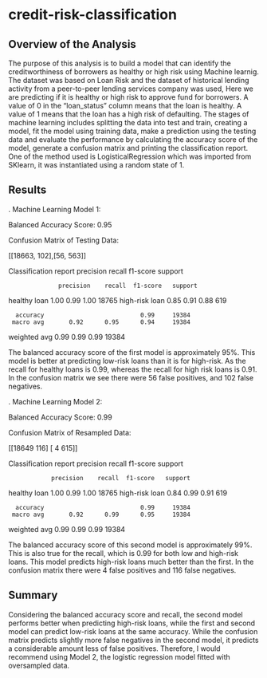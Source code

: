 # credit-risk-classification

## Overview of the Analysis

The purpose of this analysis is to build a model that can identify the creditworthiness of borrowers as healthy or high risk using Machine learnig.
The dataset was based on Loan Risk and the dataset of historical lending activity from a peer-to-peer lending services company was used, Here we are predicting if it is healthy or high risk to approve fund for borrowers.
A value of 0 in the “loan_status” column means that the loan is healthy. A value of 1 means that the loan has a high risk of defaulting.
The stages of machine learning includes splitting the data into test and train, creating a model, fit the model using training data, make a prediction using the testing data and evaluate the performance by calculating the accuracy score of the model, generate a confusion matrix and printing the classification report.
One of the method used is LogisticalRegression which was imported from SKlearn, it was instantiated using a random state of 1.

## Results

. Machine Learning Model 1:

Balanced Accuracy Score: 0.95

Confusion Matrix of Testing Data:

[[18663,   102],[56,   563]]

Classification report precision recall f1-score support

                  precision    recall  f1-score   support

healthy loan 1.00 0.99 1.00 18765
high-risk loan 0.85 0.91 0.88 619

      accuracy                           0.99     19384
     macro avg       0.92      0.95      0.94     19384

weighted avg 0.99 0.99 0.99 19384

The balanced accuracy score of the first model is approximately 95%. This model is better at predicting low-risk loans than it is for high-risk. As the recall for healthy loans is 0.99, whereas the recall for high risk loans is 0.91. In the confusion matrix we see there were 56 false positives, and 102 false negatives.

. Machine Learning Model 2:

Balanced Accuracy Score: 0.99

Confusion Matrix of Resampled Data:

[[18649 116] [ 4 615]]

Classification report precision recall f1-score support

                precision    recall  f1-score   support

healthy loan 1.00 0.99 1.00 18765
high-risk loan 0.84 0.99 0.91 619

      accuracy                           0.99     19384
     macro avg       0.92      0.99      0.95     19384

weighted avg 0.99 0.99 0.99 19384

The balanced accuracy score of this second model is approximately 99%. This is also true for the recall, which is 0.99 for both low and high-risk loans. This model predicts high-risk loans much better than the first. In the confusion matrix there were 4 false positives and 116 false negatives.

## Summary

Considering the balanced accuracy score and recall, the second model performs better when predicting high-risk loans, while the first and second model can predict low-risk loans at the same accuracy. While the confusion matrix predicts slightly more false negatives in the second model, it predicts a considerable amount less of false positives. Therefore, I would recommend using Model 2, the logistic regression model fitted with oversampled data.
